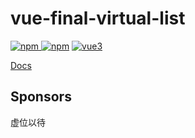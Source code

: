 # vue-final-virtual-list
[![npm](https://img.shields.io/npm/v/final-vue-virtual-list.svg) ![npm](https://img.shields.io/npm/dm/final-vue-virtual-list.svg)](https://www.npmjs.com/package/vue-virtual-scroller)
[![vue3](https://img.shields.io/badge/vue-3.x-brightgreen.svg)](https://vuejs.org/)

[Docs](./src/final-vue-virtual-list/README.md)

## Sponsors

虚位以待